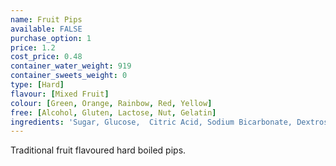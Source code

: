 ```yaml
---
name: Fruit Pips
available: FALSE
purchase_option: 1
price: 1.2
cost_price: 0.48
container_water_weight: 919
container_sweets_weight: 0
type: [Hard]
flavour: [Mixed Fruit]
colour: [Green, Orange, Rainbow, Red, Yellow]
free: [Alcohol, Gluten, Lactose, Nut, Gelatin]
ingredients: 'Sugar, Glucose,  Citric Acid, Sodium Bicarbonate, Dextrose, Maize Starch, Flavouring, Colours: E104, E122, E129, E133; Anit-Caking Agent: Tri-Calcium Phosate'
---
```

Traditional fruit flavoured hard boiled pips.